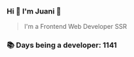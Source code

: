 ### Hi 👋 I&#39;m Juani 🦁

> I&#39;m a Frontend Web Developer SSR

### 📚 Days being a developer: 1141
